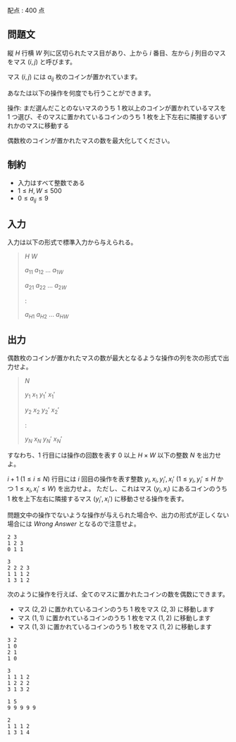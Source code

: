 配点 : $400$ 点

## 問題文

縦 $H$ 行横 $W$ 列に区切られたマス目があり、上から $i$ 番目、左から $j$ 列目のマスをマス $(i, j)$ と呼びます。

マス $(i, j)$ には $a_{ij}$ 枚のコインが置かれています。

あなたは以下の操作を何度でも行うことができます。

操作: まだ選んだことのないマスのうち $1$ 枚以上のコインが置かれているマスを $1$ つ選び、そのマスに置かれているコインのうち $1$ 枚を上下左右に隣接するいずれかのマスに移動する

偶数枚のコインが置かれたマスの数を最大化してください。

## 制約

- 入力はすべて整数である
- $1 \leq H, W \leq 500$
- $0 \leq a_{ij} \leq 9$

## 入力

入力は以下の形式で標準入力から与えられる。

> $H$ $W$
> 
> $a_{11}$ $a_{12}$ $...$ $a_{1W}$
> 
> $a_{21}$ $a_{22}$ $...$ $a_{2W}$
> 
> $:$
> 
> $a_{H1}$ $a_{H2}$ $...$ $a_{HW}$

## 出力

偶数枚のコインが置かれたマスの数が最大となるような操作の列を次の形式で出力せよ。

> $N$
> 
> $y_1$ $x_1$ $y_1'$ $x_1'$
> 
> $y_2$ $x_2$ $y_2'$ $x_2'$
> 
> $:$
> 
> $y_N$ $x_N$ $y_N'$ $x_N'$

すなわち、$1$ 行目には操作の回数を表す $0$ 以上 $H \times W$ 以下の整数 $N$ を出力せよ。

$i+1$ ($1 \leq i \leq N$) 行目には $i$ 回目の操作を表す整数 $y_i, x_i, y_i', x_i'$ ($1 \leq y_i, y_i' \leq H$ かつ $1 \leq x_i, x_i' \leq W$) を出力せよ。
ただし、これはマス $(y_i, x_i)$ にあるコインのうち $1$ 枚を上下左右に隣接するマス $(y_i', x_i')$ に移動させる操作を表す。

問題文中の操作でないような操作が与えられた場合や、出力の形式が正しくない場合には *Wrong Answer* となるので注意せよ。

```input1
2 3
1 2 3
0 1 1
```

```output1
3
2 2 2 3
1 1 1 2
1 3 1 2
```

次のように操作を行えば、全てのマスに置かれたコインの数を偶数にできます。

- マス $(2, 2)$ に置かれているコインのうち $1$ 枚をマス $(2, 3)$ に移動します
- マス $(1, 1)$ に置かれているコインのうち $1$ 枚をマス $(1, 2)$ に移動します
- マス $(1, 3)$ に置かれているコインのうち $1$ 枚をマス $(1, 2)$ に移動します

```input2
3 2
1 0
2 1
1 0
```

```output2
3
1 1 1 2
1 2 2 2
3 1 3 2
```

```input3
1 5
9 9 9 9 9
```

```output3
2
1 1 1 2
1 3 1 4
```